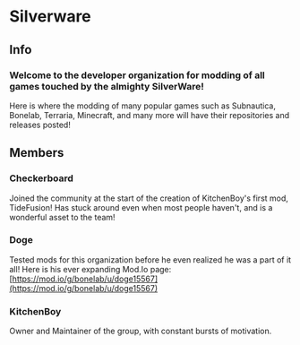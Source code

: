# Silverware

## Info
### Welcome to the developer organization for modding of all games touched by the almighty SilverWare!
Here is where the modding of many popular games such as Subnautica, Bonelab, Terraria, Minecraft, and many more will have their repositories and releases posted!

## Members
### Checkerboard
Joined the community at the start of the creation of KitchenBoy's first mod, TideFusion!
Has stuck around even when most people haven't, and is a wonderful asset to the team!

### Doge
Tested mods for this organization before he even realized he was a part of it all!
Here is his ever expanding Mod.Io page: [https://mod.io/g/bonelab/u/doge15567](https://mod.io/g/bonelab/u/doge15567)

### KitchenBoy
Owner and Maintainer of the group, with constant bursts of motivation.
